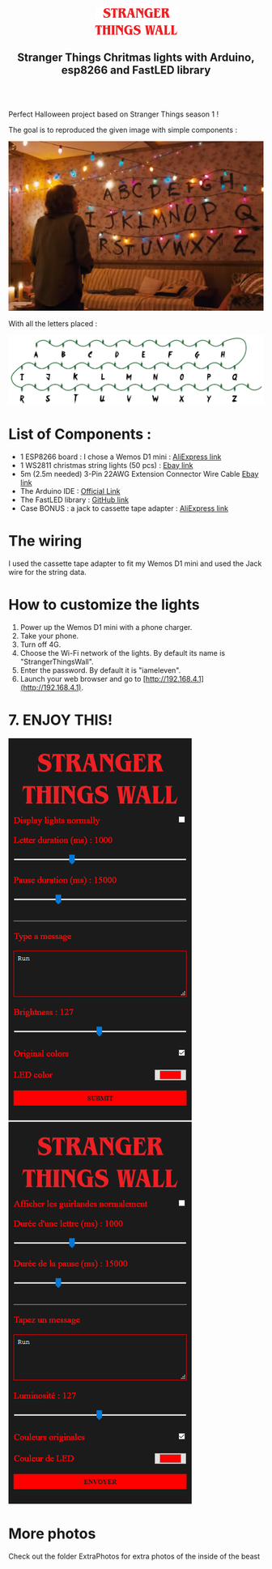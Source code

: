 <div align="center">

![Stranger Things Wall](./ArtAndScreenshots/s_f_w.svg)

## Stranger Things Chritmas lights with Arduino, esp8266 and FastLED library
</div>

<br><br>

Perfect Halloween project based on Stranger Things season 1 !

The goal is to reproduced the given image with simple components :

![Screenshot from the show](./ArtAndScreenshots/stranger-things-xmas-lights1.jpg)

With all the letters placed :

![Screenshot from the show](./ArtAndScreenshots/all_lights.png)

# List of Components : 
- 1 ESP8266 board : I chose a Wemos D1 mini : [AliExpress link](https://bit.ly/2YUypU7)
- 1 WS2811 christmas string lights (50 pcs) : [Ebay link](https://ebay.to/2JLSQfw)
- 5m (2.5m needed) 3-Pin 22AWG Extension Connector Wire Cable [Ebay link](https://bit.ly/349J3cH)
- The Arduino IDE : [Official Link](https://www.arduino.cc/en/Main/Software)
- The FastLED library : [GitHub link](https://github.com/FastLED/FastLED/releases)
- Case BONUS : a jack to cassette tape adapter : [AliExpress link](https://bit.ly/2xNdh6j)

# The wiring
I used the cassette tape adapter to fit my Wemos D1 mini and used the Jack wire for the string data.

# How to customize the lights
1. Power up the Wemos D1 mini with a phone charger.
1. Take your phone.
3. Turn off 4G.
4. Choose the Wi-Fi network of the lights. By default its name is "StrangerThingsWall".
5. Enter the password. By default it is "iameleven".
6. Launch your web browser and go to [http://192.168.4.1](http://192.168.4.1).

# 7. ENJOY THIS!

![ScreenShot](./ArtAndScreenshots/screen_en.png)
![ScreenShot](./ArtAndScreenshots/screen_fr.png)

# More photos

Check out the folder ExtraPhotos for extra photos of the inside of the beast